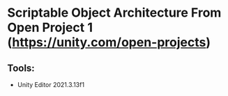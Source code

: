 # Scriptable Object Architecture From Open Project 1 (https://unity.com/open-projects)

## Tools:

- Unity Editor 2021.3.13f1
